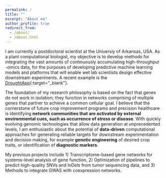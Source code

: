 ```yaml
---
permalink: /
title: ""
excerpt: "About me"
author_profile: true
redirect_from: 
  - /about/
  - /about.html
---
```



I am currently a postdoctoral scientist at the Universiy of Arkansas, USA. As a plant computational biologist, 
my objective is to develop methods for integrating the vast amounts of continuously accumulating high-throughput -omics data, 
for the purposes of developing predictive machine learning models and platforms that will enable wet lab scientists 
design effective downstream experiments. A recent example is the [DroughtApp](http://rrn.uark.edu/shiny/apps/rrn/){:target="_blank"}.



The foundation of my research philosophy is based on the fact that genes do not work in isolation; 
they function in networks comprising of multiple genes that partner to achieve a common cellular goal. 
I believe that the cornerstone of future crop improvement programs and precision healthcare is 
identifying **network communities that are activated by external environmental cues, such as occurrence of stress or disease**. 
With quickly evolving genomic technologies that allow data generation at unprecedented levels, I am enthusiastic about the 
potential of **data-driven** computational approaches for generating reliable targets for downstream experimentation and decision making, 
for example **genetic engineering** of desired crop traits, or identification of **diagnostic markers**. 



My previous projects include 1) Transcriptome-based gene networks for systems-level analysis of 
gene function, 2) Optimization of pipelines to predict high-quality SNVs and InDels from tumor sequencing data, and
3) Methods to integrate GWAS with coexpression networks.

